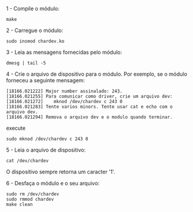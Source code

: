 1 - Compile o módulo:

	make

2 - Carregue o módulo:

	sudo insmod chardev.ko

3 - Leia as mensagens fornecidas pelo módulo:

	dmesg | tail -5

4 - Crie o arquivo de dispositivo para o módulo. Por exemplo, se o módulo forneceu a seguinte mensagem:

	[18166.021222] Major number assinalado: 243.
	[18166.021255] Para comunicar como driver, crie um arquivo dev:
	[18166.021272]    mknod /dev/chardev c 243 0
	[18166.021283] Tente varios minors. Tente usar cat e echo com o arquivo dev.
	[18166.021294] Remova o arquivo dev e o modulo quando terminar.

execute

	sudo mknod /dev/chardev c 243 0

5 - Leia o arquivo de dispositivo:

	cat /dev/chardev

O dispositivo sempre retorna um caracter '1'.

6 - Desfaça o módulo e o seu arquivo:

	sudo rm /dev/chardev
	sudo rmmod chardev
	make clean
